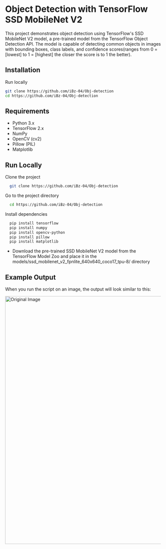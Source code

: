 
# Object Detection with TensorFlow SSD MobileNet V2

This project demonstrates object detection using TensorFlow's SSD MobileNet V2 model, a pre-trained model from the TensorFlow Object Detection API. The model is capable of detecting common objects in images with bounding boxes, class labels, and confidence scores(ranges from 0 = [lowest] to 1 = [highest] the closer the score is to 1 the better).


## Installation

Run locally

```bash
git clone https://github.com/iBz-04/Obj-detection
cd https://github.com/iBz-04/Obj-detection
```
    
## Requirements

- Python 3.x
- TensorFlow 2.x
- NumPy
- OpenCV (cv2)
- Pillow (PIL)
- Matplotlib


## Run Locally

Clone the project

```bash
  git clone https://github.com/iBz-04/Obj-detection
```

Go to the project directory

```bash
  cd https://github.com/iBz-04/Obj-detection
```

Install dependencies

```bash
  pip install tensorflow 
  pip install numpy 
  pip install opencv-python
  pip install pillow 
  pip install matplotlib
```

* Download the pre-trained SSD MobileNet V2 model from the TensorFlow Model Zoo and place it in the models/ssd_mobilenet_v2_fpnlite_640x640_coco17_tpu-8/ directory



## Example Output
When you run the script on an image, the output will look similar to this:

<img src="https://res.cloudinary.com/diekemzs9/image/upload/v1729453505/Screenshot_2024-10-20_220015_fsm189.png" alt="Original Image" width="800"/>

